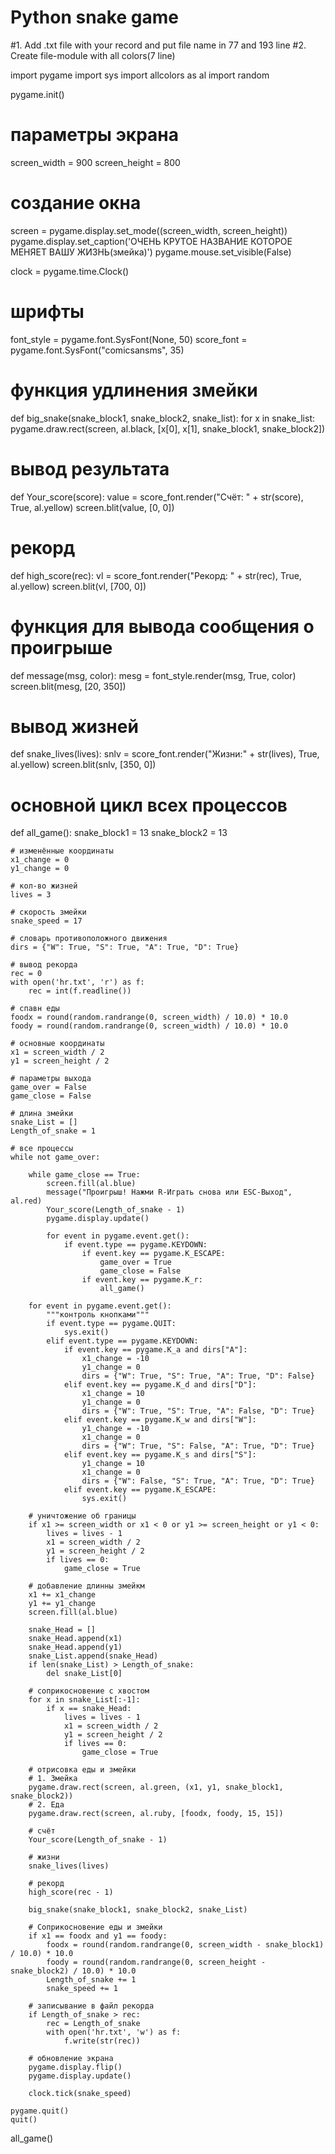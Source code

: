 # Python snake game
#1. Add .txt file with your record and put file name in 77 and 193 line
#2. Create file-module with all colors(7 line)

import pygame
import sys
import allcolors as al
import random

pygame.init()

# параметры экрана
screen_width = 900
screen_height = 800

# создание окна
screen = pygame.display.set_mode((screen_width, screen_height))
pygame.display.set_caption('ОЧЕНЬ КРУТОЕ НАЗВАНИЕ КОТОРОЕ МЕНЯЕТ ВАШУ ЖИЗНЬ(змейка)')
pygame.mouse.set_visible(False)

clock = pygame.time.Clock()

# шрифты
font_style = pygame.font.SysFont(None, 50)
score_font = pygame.font.SysFont("comicsansms", 35)


# функция удлинения змейки
def big_snake(snake_block1, snake_block2, snake_list):
    for x in snake_list:
        pygame.draw.rect(screen, al.black, [x[0], x[1], snake_block1, snake_block2])


# вывод результата
def Your_score(score):
    value = score_font.render("Счёт: " + str(score), True, al.yellow)
    screen.blit(value, [0, 0])


# рекорд
def high_score(rec):
    vl = score_font.render("Рекорд: " + str(rec), True, al.yellow)
    screen.blit(vl, [700, 0])


# функция для вывода сообщения о проигрыше
def message(msg, color):
    mesg = font_style.render(msg, True, color)
    screen.blit(mesg, [20, 350])


# вывод жизней
def snake_lives(lives):
    snlv = score_font.render("Жизни:" + str(lives), True, al.yellow)
    screen.blit(snlv, [350, 0])


# основной цикл всех процессов
def all_game():
    snake_block1 = 13
    snake_block2 = 13

    # изменённые координаты
    x1_change = 0
    y1_change = 0

    # кол-во жизней
    lives = 3

    # скорость змейки
    snake_speed = 17

    # словарь противоположного движения
    dirs = {"W": True, "S": True, "A": True, "D": True}

    # вывод рекорда
    rec = 0
    with open('hr.txt', 'r') as f:
        rec = int(f.readline())

    # спавн еды
    foodx = round(random.randrange(0, screen_width) / 10.0) * 10.0
    foody = round(random.randrange(0, screen_width) / 10.0) * 10.0

    # основные координаты
    x1 = screen_width / 2
    y1 = screen_height / 2

    # параметры выхода
    game_over = False
    game_close = False

    # длина змейки
    snake_List = []
    Length_of_snake = 1

    # все процессы
    while not game_over:

        while game_close == True:
            screen.fill(al.blue)
            message("Проигрыш! Нажми R-Играть снова или ESC-Выход", al.red)
            Your_score(Length_of_snake - 1)
            pygame.display.update()

            for event in pygame.event.get():
                if event.type == pygame.KEYDOWN:
                    if event.key == pygame.K_ESCAPE:
                        game_over = True
                        game_close = False
                    if event.key == pygame.K_r:
                        all_game()

        for event in pygame.event.get():
            """контроль кнопками"""
            if event.type == pygame.QUIT:
                sys.exit()
            elif event.type == pygame.KEYDOWN:
                if event.key == pygame.K_a and dirs["A"]:
                    x1_change = -10
                    y1_change = 0
                    dirs = {"W": True, "S": True, "A": True, "D": False}
                elif event.key == pygame.K_d and dirs["D"]:
                    x1_change = 10
                    y1_change = 0
                    dirs = {"W": True, "S": True, "A": False, "D": True}
                elif event.key == pygame.K_w and dirs["W"]:
                    y1_change = -10
                    x1_change = 0
                    dirs = {"W": True, "S": False, "A": True, "D": True}
                elif event.key == pygame.K_s and dirs["S"]:
                    y1_change = 10
                    x1_change = 0
                    dirs = {"W": False, "S": True, "A": True, "D": True}
                elif event.key == pygame.K_ESCAPE:
                    sys.exit()

        # уничтожение об границы
        if x1 >= screen_width or x1 < 0 or y1 >= screen_height or y1 < 0:
            lives = lives - 1
            x1 = screen_width / 2
            y1 = screen_height / 2
            if lives == 0:
                game_close = True

        # добавление длинны змейкм
        x1 += x1_change
        y1 += y1_change
        screen.fill(al.blue)

        snake_Head = []
        snake_Head.append(x1)
        snake_Head.append(y1)
        snake_List.append(snake_Head)
        if len(snake_List) > Length_of_snake:
            del snake_List[0]

        # соприкосновение с хвостом
        for x in snake_List[:-1]:
            if x == snake_Head:
                lives = lives - 1
                x1 = screen_width / 2
                y1 = screen_height / 2
                if lives == 0:
                    game_close = True

        # отрисовка еды и змейки
        # 1. Змейка
        pygame.draw.rect(screen, al.green, (x1, y1, snake_block1, snake_block2))
        # 2. Еда
        pygame.draw.rect(screen, al.ruby, [foodx, foody, 15, 15])

        # счёт
        Your_score(Length_of_snake - 1)

        # жизни
        snake_lives(lives)

        # рекорд
        high_score(rec - 1)

        big_snake(snake_block1, snake_block2, snake_List)

        # Соприкосновение еды и змейки
        if x1 == foodx and y1 == foody:
            foodx = round(random.randrange(0, screen_width - snake_block1) / 10.0) * 10.0
            foody = round(random.randrange(0, screen_height - snake_block2) / 10.0) * 10.0
            Length_of_snake += 1
            snake_speed += 1

        # записывание в файл рекорда
        if Length_of_snake > rec:
            rec = Length_of_snake
            with open('hr.txt', 'w') as f:
                f.write(str(rec))

        # обновление экрана
        pygame.display.flip()
        pygame.display.update()

        clock.tick(snake_speed)

    pygame.quit()
    quit()


all_game()
